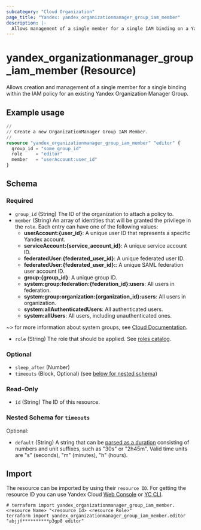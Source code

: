 ```yaml
---
subcategory: "Cloud Organization"
page_title: "Yandex: yandex_organizationmanager_group_iam_member"
description: |-
  Allows management of a single member for a single IAM binding on a Yandex Cloud Organization Manager Group.
---
```


# yandex_organizationmanager_group_iam_member (Resource)

Allows creation and management of a single member for a single binding within the IAM policy for an existing Yandex Organization Manager Group.

## Example usage

```terraform
//
// Create a new OrganizationManager Group IAM Member.
//
resource "yandex_organizationmanager_group_iam_member" "editor" {
  group_id = "some_group_id"
  role     = "editor"
  member   = "userAccount:user_id"
}
```

<!-- schema generated by tfplugindocs -->
## Schema

### Required

- `group_id` (String) The ID of the organization to attach a policy to.
- `member` (String) An array of identities that will be granted the privilege in the `role`. Each entry can have one of the following values:
  * **userAccount:{user_id}**: A unique user ID that represents a specific Yandex account.
  * **serviceAccount:{service_account_id}**: A unique service account ID.
  * **federatedUser:{federated_user_id}**: A unique federated user ID.
  * **federatedUser:{federated_user_id}:**: A unique SAML federation user account ID.
  * **group:{group_id}**: A unique group ID.
  * **system:group:federation:{federation_id}:users**: All users in federation.
  * **system:group:organization:{organization_id}:users**: All users in organization.
  * **system:allAuthenticatedUsers**: All authenticated users.
  * **system:allUsers**: All users, including unauthenticated ones.

~> for more information about system groups, see [Cloud Documentation](https://yandex.cloud/docs/iam/concepts/access-control/system-group).
- `role` (String) The role that should be applied. See [roles catalog](https://yandex.cloud/docs/iam/roles-reference).

### Optional

- `sleep_after` (Number)
- `timeouts` (Block, Optional) (see [below for nested schema](#nestedblock--timeouts))

### Read-Only

- `id` (String) The ID of this resource.

<a id="nestedblock--timeouts"></a>
### Nested Schema for `timeouts`

Optional:

- `default` (String) A string that can be [parsed as a duration](https://pkg.go.dev/time#ParseDuration) consisting of numbers and unit suffixes, such as "30s" or "2h45m". Valid time units are "s" (seconds), "m" (minutes), "h" (hours).

## Import

The resource can be imported by using their `resource ID`. For getting the resource ID you can use Yandex Cloud [Web Console](https://console.yandex.cloud) or [YC CLI](https://yandex.cloud/docs/cli/quickstart).

```shell
# terraform import yandex_organizationmanager_group_iam_member.<resource Name> "<resource Id> <resource Role>"
terraform import yandex_organizationmanager_group_iam_member.editor "abjjf**********p3gp8 editor"
```
